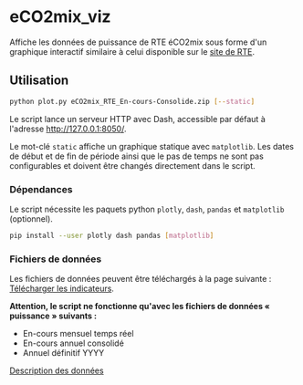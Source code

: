 # eCO2mix_viz

Affiche les données de puissance de RTE éCO2mix sous forme d'un graphique interactif similaire à
celui disponible sur le [site de RTE](https://www.rte-france.com/eco2mix/la-production-delectricite-par-filiere).

## Utilisation

```bash
python plot.py eCO2mix_RTE_En-cours-Consolide.zip [--static]
```

Le script lance un serveur HTTP avec Dash, accessible par défaut à l'adresse http://127.0.0.1:8050/.

Le mot-clé ``static`` affiche un graphique statique avec ``matplotlib``. Les dates de début et de
fin de période ainsi que le pas de temps ne sont pas configurables et doivent être changés
directement dans le script.

### Dépendances

Le script nécessite les paquets python `plotly`, `dash`, `pandas` et `matplotlib` (optionnel).

```bash
pip install --user plotly dash pandas [matplotlib]
```

### Fichiers de données

Les fichiers de données peuvent être téléchargés à la page suivante : [Télécharger les indicateurs](https://www.rte-france.com/eco2mix/telecharger-les-indicateurs).

**Attention, le script ne fonctionne qu'avec les fichiers de données « puissance » suivants :**

* En-cours mensuel temps réel
* En-cours annuel consolidé
* Annuel définitif YYYY

[Description des données](https://assets.rte-france.com/prod/public/2020-07/%C3%A9CO2mix%20-%20Description%20des%20fichiers%20des%20donn%C3%A9es%20en%20puissance.pdf)


